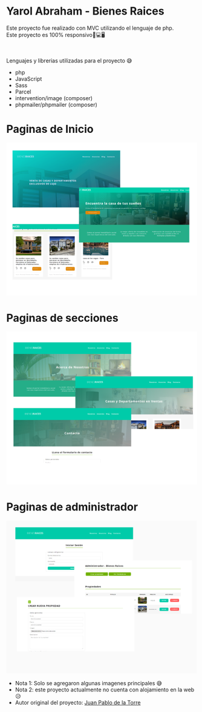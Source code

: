 # Yarol Abraham - Bienes Raices

<p>
    Este proyecto fue realizado con MVC utilizando el lenguaje de php. <br>
    Este proyecto es 100% responsivo📱💻🖥
</p>
</br>
<p>
    Lenguajes y librerias utilizadas para el proyecto 😅
</p>
<ul>
<li>
    php
</li>
<li>
    JavaScript
</li>
<li>
    Sass
</li>
<li>
    Parcel
</li>
<li>
    intervention/image (composer)
</li>
<li>
    phpmailer/phpmailer (composer)
</li>
</ul>
<h1>Paginas de Inicio</h1>
<img src="/public/readme/preview_1.png" alt="preview" />
<h1>Paginas de secciones</h1>
<img src="/public/readme/preview_3.png" alt="preview" />
<h1>Paginas de administrador</h1>
<img src="/public/readme/preview_2.png" alt="preview" />
<ul>
<li>
Nota 1: Solo se agregaron algunas imagenes principales 😅
</li>
<li>
Nota 2: este proyecto actualmente no cuenta con alojamiento en la web 😥
</li>
<li>
    Autor original del proyecto: <a href="https://github.com/juanpablogdl" target="_blank">Juan Pablo de la Torre</a>
</li>
</ul>
